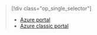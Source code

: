 > [!div class="op_single_selector"]
> * [Azure portal](../articles/storage/common/storage-e2e-troubleshooting.md)
> * [Azure classic portal](../articles/storage/storage-e2e-troubleshooting-classic-portal.md)
> 
> 

